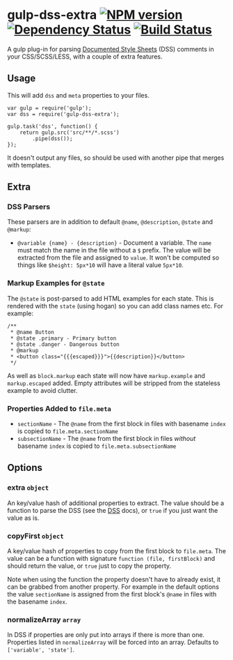 gulp-dss-extra  [![NPM version][npm-image]][npm-url] [![Dependency Status][depstat-image]][depstat-url] [![Build Status][travis-image]][travis-url]
===

A gulp plug-in for parsing [Documented Style Sheets][] (DSS) comments in your CSS/SCSS/LESS, with a couple of extra features.

## Usage

This will add `dss` and `meta` properties to your files.

    var gulp = require('gulp');
    var dss = require('gulp-dss-extra');

    gulp.task('dss', function() {
        return gulp.src('src/**/*.scss')
            .pipe(dss());
    });

It doesn't output any files, so should be used with another pipe that merges with templates.

## Extra

### DSS Parsers

These parsers are in addition to default `@name`, `@description`, `@state` and `@markup`:

* `@variable {name} - {description}` - Document a variable. The `name` must match the name in the file without a `$` prefix. The value will be extracted from the file and assigned to `value`. It won't be computed so things like `$height: 5px*10` will have a literal value `5px*10`.

### Markup Examples for `@state`

The `@state` is post-parsed to add HTML examples for each state. This is rendered with the `state` (using hogan) so you can add class names etc. For example:

    /**
     * @name Button
     * @state .primary - Primary button
     * @state .danger - Dangerous button
     * @markup
     * <button class="{{{escaped}}}">{{description}}</button>
     */

As well as `block.markup` each state will now have `markup.example` and `markup.escaped` added. Empty attributes will be stripped from the stateless example to avoid clutter.

### Properties Added to `file.meta`

* `sectionName` - The `@name` from the first block in files with basename `index` is copied to `file.meta.sectionName`
* `subsectionName` - The `@name` from the first block in files *without* basename `index` is copied to `file.meta.subsectionName`

## Options

### extra `object`

An key/value hash of additional properties to extract. The value should be a function to parse the DSS (see the [DSS][] docs), or `true` if you just want the value as is.

### copyFirst `object`

A key/value hash of properties to copy from the first block to `file.meta`. The value can be a function with signature `function (file, firstBlock)` and should return the value, or `true` just to copy the property.

Note when using the function the property doesn't have to already exist, it can be grabbed from another property. For example in the default options the value `sectionName` is assigned from the first block's `@name` in files with the basename `index`.

### normalizeArray `array`

In DSS if properties are only put into arrays if there is more than one. Properties listed in `normalizeArray` will be forced into an array. Defaults to `['variable', 'state']`.

[Documented Style Sheets]:https://github.com/darcyclarke/DSS
[DSS]:https://github.com/darcyclarke/DSS

[npm-url]: https://npmjs.org/package/gulp-dss-extra
[npm-image]: http://img.shields.io/npm/v/gulp-dss-extra.svg?style=flat

[depstat-url]: https://david-dm.org/paulwib/gulp-dss-extra
[depstat-image]: https://david-dm.org/paulwib/gulp-dss-extra.svg?style=flat

[travis-image]: http://img.shields.io/travis/paulwib/gulp-dss-extra/master.svg?style=flat
[travis-url]: https://travis-ci.org/paulwib/gulp-dss-extra
